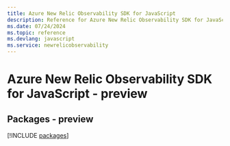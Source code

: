```yaml
---
title: Azure New Relic Observability SDK for JavaScript
description: Reference for Azure New Relic Observability SDK for JavaScript
ms.date: 07/24/2024
ms.topic: reference
ms.devlang: javascript
ms.service: newrelicobservability
---
```

# Azure New Relic Observability SDK for JavaScript - preview
## Packages - preview
[!INCLUDE [packages](new-relic-observability-index.md)]